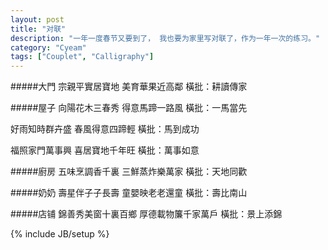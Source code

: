```yaml
---
layout: post
title: "对联"
description: "一年一度春节又要到了， 我也要为家里写对联了，作为一年一次的练习。"
category: "Cyeam"
tags: ["Couplet", "Calligraphy"]
---
```


#####大門
宗親平實居寶地
美育華果近高鄰
橫批：耕讀傳家

#####屋子
向陽花木三春秀
得意馬蹄一路風
橫批：一馬當先

好雨知時群卉盛
春風得意四蹄輕
橫批：馬到成功

福照家門萬事興
喜居寶地千年旺
橫批：萬事如意

#####廚房
五味烹調香千裏
三鮮蒸炸樂萬家
橫批：天地同歡

#####奶奶
壽星伴子子長壽
童嬰映老老還童
橫批：壽比南山

#####店铺
錦善秀美窗十裏百鄉
厚德載物簾千家萬戶
橫批：景上添錦

{% include JB/setup %}